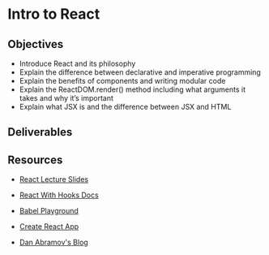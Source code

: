 # Intro to React

## Objectives

- Introduce React and its philosophy
- Explain the difference between declarative and imperative programming
- Explain the benefits of components and writing modular code
- Explain the ReactDOM.render() method including what arguments it takes and why it’s important
- Explain what JSX is and the difference between JSX and HTML

## Deliverables

## Resources

- [React Lecture Slides](https://01-intro-to-react-slides.netlify.app/)

- [React With Hooks Docs](https://intro-react-slides.netlify.app/)

- [Babel Playground](https://babeljs.io/repl#?browsers=defaults%2C%20not%20ie%2011%2C%20not%20ie_mob%2011&build=&builtIns=false&corejs=3.6&spec=false&loose=false&code_lz=Q&debug=false&forceAllTransforms=false&shippedProposals=false&circleciRepo=&evaluate=false&fileSize=false&timeTravel=false&sourceType=module&lineWrap=true&presets=env%2Creact%2Cstage-2&prettier=false&targets=&version=7.15.2&externalPlugins=&assumptions=%7B%7D)

- [Create React App](https://create-react-app.dev/)

- [Dan Abramov's Blog](https://create-react-app.dev/)

